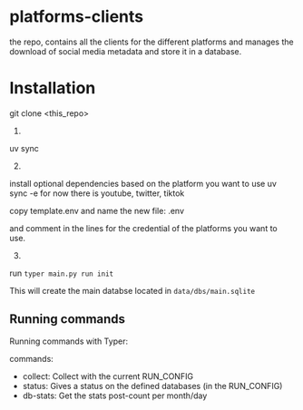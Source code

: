 # platforms-clients

the repo, contains all the clients for the different platforms and manages the download of social media metadata and
store it in a database.

# Installation

git clone <this_repo>

1. 
uv sync

2.
install optional dependencies based on the platform you want to use
uv sync -e <platform>
for now there is youtube, twitter, tiktok

copy template.env and name the new file: .env

and comment in the lines for the credential of the platforms you want to use.

3.
run `typer main.py run init`

This will create the main databse located in `data/dbs/main.sqlite`

## Running commands

Running commands with Typer:

commands:

- collect: Collect with the current RUN_CONFIG
- status: Gives a status on the defined databases (in the RUN_CONFIG)
- db-stats: Get the stats post-count per month/day
